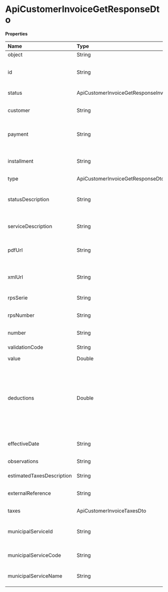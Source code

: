 # ApiCustomerInvoiceGetResponseDto

**Properties**

| Name                      | Type                                       | Required | Description                                                                                                        |
| :------------------------ | :----------------------------------------- | :------- | :----------------------------------------------------------------------------------------------------------------- |
| object                    | String                                     | ❌       | Object type                                                                                                        |
| id                        | String                                     | ❌       | Unique invoice identifier in Asaas                                                                                 |
| status                    | ApiCustomerInvoiceGetResponseInvoiceStatus | ❌       | Invoice status                                                                                                     |
| customer                  | String                                     | ❌       | Unique customer identifier                                                                                         |
| payment                   | String                                     | ❌       | Unique payment identifier in Asaas                                                                                 |
| installment               | String                                     | ❌       | Unique installment identifier in Asaas                                                                             |
| type                      | ApiCustomerInvoiceGetResponseDtoType       | ❌       | Invoice type                                                                                                       |
| statusDescription         | String                                     | ❌       | Description of the current status of the invoice                                                                   |
| serviceDescription        | String                                     | ❌       | Description of invoice services                                                                                    |
| pdfUrl                    | String                                     | ❌       | Link to pdf file of the invoice issued                                                                             |
| xmlUrl                    | String                                     | ❌       | Link to xml file of the issued invoice                                                                             |
| rpsSerie                  | String                                     | ❌       | Invoice series                                                                                                     |
| rpsNumber                 | String                                     | ❌       | RPS converted to invoice                                                                                           |
| number                    | String                                     | ❌       | Invoice number                                                                                                     |
| validationCode            | String                                     | ❌       | Verification code                                                                                                  |
| value                     | Double                                     | ❌       | Total value                                                                                                        |
| deductions                | Double                                     | ❌       | Deductions. Deductions do not change the total value of the invoice, but they do change the ISS calculation basis. |
| effectiveDate             | String                                     | ❌       | Invoice issuance date                                                                                              |
| observations              | String                                     | ❌       | Additional observations                                                                                            |
| estimatedTaxesDescription | String                                     | ❌       | Estimated tax invoice                                                                                              |
| externalReference         | String                                     | ❌       | Invoice identifier in your system                                                                                  |
| taxes                     | ApiCustomerInvoiceTaxesDto                 | ❌       | Invoice taxes                                                                                                      |
| municipalServiceId        | String                                     | ❌       | Unique municipal service identifier                                                                                |
| municipalServiceCode      | String                                     | ❌       | Municipal Service Code                                                                                             |
| municipalServiceName      | String                                     | ❌       | Name of municipal service                                                                                          |

<!-- This file was generated by liblab | https://liblab.com/ -->
